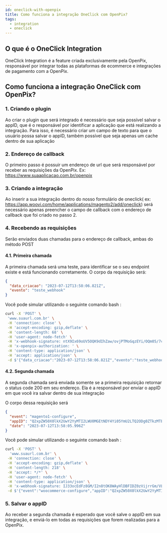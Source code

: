 ```yaml
---
id: oneclick-with-openpix
title: Como funciona a integração OneClick com OpenPix?
tags:
  - integration
  - oneclick
---
```


## O que é o OneClick Integration

OneClick Integration é a feature criada exclusivamente pela OpenPix, responsável por integrar todas as plataformas de ecommerce e integrações de pagamento com a OpenPix.

## Como funciona a integração OneClick com OpenPix?

### 1. Criando o plugin

Ao criar o plugin que será integrado é necessário que seja possível salvar o appID, que é o responsável por identificar a aplicação que está realizando a integração. Para isso, é necessário criar um campo de texto para que o usuário possa salvar o appID, também possível que seja apenas um cache dentro de sua aplicação

### 2. Endereço de callback

O primeiro passo é possuir um endereço de url que será responsável por receber as requisições da OpenPix.
Ex: <https://www.suaaplicacao.com.br/openpix>

### 3. Criando a integração

Ao inserir a sua integração dentro do nosso formulário de oneclick( ex: <https://app.woovi.com/home/applications/magento2/add/oneclick>) será necessário apenas preencher o campo de callback com o endereço de callback que foi criado no passo 2.

### 4. Recebendo as requisições

Serão enviados duas chamadas para o endereço de callback, ambas do método POST

#### 4.1. Primeira chamada

A primeira chamada será uma teste, para identificar se o seu endpoint existe e está funcionando corretamente. O corpo da requisição será:

```json
{
  "data_criacao": "2023-07-12T13:58:06.821Z",
  "evento": "teste_webhook"
}
```

Você pode simular utilizando o seguinte comando bash :

```bash
curl -X 'POST' \
 'www.suaurl.com.br' \
 -H 'connection: close' \
 -H 'accept-encoding: gzip,deflate' \
 -H 'content-length: 68' \
 -H 'user-agent: node-fetch' \
 -H 'x-webhook-signature: ntX9Ix69oUV5OQK9dIhZaw/ovjPTMoGqzEYi/OQm05/7ceMQhj7wOvhkHYgP6Q4aLeeBeRxpaAtglR3V19YXyPvqr412RSJ40EGAe+OG8QIkc4RqYP4g7krINNQJOPZ1JSY3qLoIEX0SLRjAunOabnw+P05Xrizi5Fgn4YzkuoE=' \
 -H 'x-openpix-authorization: ' \
 -H 'content-type: application/json' \
 -H 'accept: application/json' \
 -d $'{"data_criacao":"2023-07-12T13:58:06.821Z","evento":"teste_webhook"}'
 ```

#### 4.2. Segunda chamada

A segunda chamada será enviada somente se a primeira requisição retornar o status code 200 em seu endereço.
Ela é a responsável por enviar o appID em que você ira salvar dentro de sua integração

O corpo dessa requisição será

```json
{
  "event": "magento1-configure",
  "appID": "Q2xpZW50X0lkX2UwY2YyMTI2LWU0MGEtNDY4Yi05YmU2LTQ2ODg0ZTkzMTEwMDpDbGllbnRfU2VjcmV0XzQ1VUJYaU5VM2E1SGEvNnZTOGtCeEgzR1pRL0dOSmc0bTQ5ZGkyZ1g0bHc9",
  "date": "2023-07-12T13:58:05.996Z"
}
```

Você pode simular utilizando o seguinte comando bash :

```bash
curl -X 'POST' \
  'www.suaurl.com.br' \
 -H 'connection: close' \
 -H 'accept-encoding: gzip,deflate' \
 -H 'content-length: 218' \
 -H 'accept: */*' \
 -H 'user-agent: node-fetch' \
 -H 'content-type: application/json' \
 -H 'x-webhook-signature: IJ33ocEdFz8GM/I2n8tOK8WAyHlDBFIDZ0zVijrrGm/VL8K3AiFrIwNSbxSk0ZRX2hD5FTwmFOaToJd/4YD75j8rhl8alIRx+CjtJ4kJK5svpdTwia5fV2bTNp0MQV6VXnZM5cj26H7it3CCVq5dhtbcMcyBLfY96iQ6CvT9CKs=' \
 -d $'{"event":"woocommerce-configure","appID":"Q2xpZW50X0lkX2UwY2YyMTI2LWU0MGEtNDY4Yi05YmU2LTQ2ODg0ZTkzMTEwMDpDbGllbnRfU2VjcmV0XzQ1VUJYaU5VM2E1SGEvNnZTOGtCeEgzR1pRL0dOSmc0bTQ5ZGkyZ1g0bHc9","date":"2023-07-12T13:58:05.996Z"}'
 ```

### 5. Salvar o appID

Ao receber a segunda chamada é esperado que você salve o appID em sua integração, e enviá-lo em todas as requisições que forem realizadas para a OpenPix.
